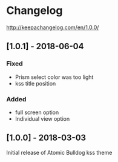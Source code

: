 # Changelog

http://keepachangelog.com/en/1.0.0/

## [1.0.1] - 2018-06-04

### Fixed

- Prism select color was too light
- kss title position

### Added

- full screen option
- Individual view option

## [1.0.0] - 2018-03-03

Initial release of Atomic Bulldog kss theme
